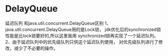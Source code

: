 # DelayQueue
延迟队列
   和java.util.concurrent.DelayQueue区别
   1、java.util.concurrent.DelayQueue用的是Lock锁，
   jdk优化后的synchronized锁性能是比lock锁要好的,所以这里我用
   synchronized锁再实现了一个延迟队列。
   2、由于延迟队列中的优先级队列只供这个延迟队列使用，
   对优先级队列进行了修改，减少了不必要的操作。
 
   
